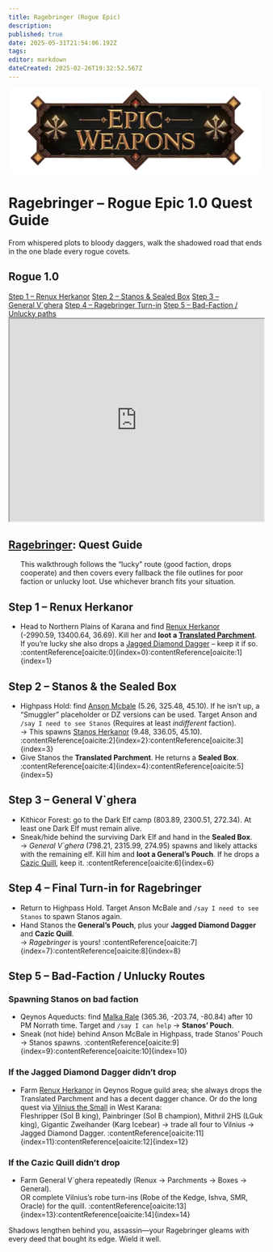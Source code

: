 ```yaml
---
title: Ragebringer (Rogue Epic)
description: 
published: true
date: 2025-05-31T21:54:06.192Z
tags: 
editor: markdown
dateCreated: 2025-02-26T19:32:52.567Z
---
```


<!-- ───────────── Rogue Epic 1.0 – Ragebringer ───────────── -->
<div class="page-container">

  <!-- Header ------------------------------------------------------- -->
  <div class="hero-card">
    <img src="/epicweapons.webp" alt="Epic Rogue Weapons Banner" class="hero-img">
    <h1 class="hero-title">Ragebringer – Rogue Epic&nbsp;1.0 Quest Guide</h1>
    <p class="hero-sub">From whispered plots to bloody daggers, walk the shadowed road that ends in the one blade every rogue covets.</p>
  </div>

  <!-- Original top-level heading kept intact ----------------------- -->
  <h2 id="top" class="quest-card">Rogue 1.0</h2>

  <!-- Quick-Nav ---------------------------------------------------- -->
  <nav class="toc-nav">
    <a href="#step1">Step&nbsp;1 – Renux Herkanor</a>
    <a href="#step2">Step&nbsp;2 – Stanos &amp; Sealed Box</a>
    <a href="#step3">Step&nbsp;3 – General&nbsp;V`ghera</a>
    <a href="#step4">Step&nbsp;4 – Ragebringer Turn-in</a>
    <a href="#step5">Step&nbsp;5 – Bad-Faction / Unlucky paths</a>
  </nav>

  <!-- Item Preview ------------------------------------------------- -->
  <iframe src="https://eqdb.net/item/detail/10646" width="100%" height="400"></iframe>

  <!-- Intro -------------------------------------------------------- -->
  <div class="quest-card" id="intro">
<h2><a href="https://eqdb.net/item/detail/2011057">Ragebringer</a>: Quest Guide</h2>
<ul>
  This walkthrough follows the “lucky” route (good faction, drops cooperate) and then covers every fallback the file outlines for poor faction or unlucky loot. Use whichever branch fits your situation.
</ul>
  </div>

  <!-- ────────── Step 1 ────────── -->
  <div class="quest-card" id="step1">
<h2>Step 1 – Renux Herkanor</h2>
<ul>
  <li>Head to Northern Plains of Karana and find <a href="https://eqdb.net/npc/detail/86153">Renux Herkanor</a> (-2990.59,&nbsp;13400.64,&nbsp;36.69). Kill her and <strong>loot a <a href="https://eqdb.net/item/detail/18188">Translated Parchment</a></strong>. If you’re lucky she also drops a <a href="https://eqdb.net/item/detail/12979">Jagged Diamond Dagger</a> – keep it if so. :contentReference[oaicite:0]{index=0}:contentReference[oaicite:1]{index=1}</li>
</ul>
  </div>

  <!-- ────────── Step 2 ────────── -->
  <div class="quest-card" id="step2">
<h2>Step 2 – Stanos &amp; the Sealed Box</h2>
<ul>
  <li>Highpass Hold: find <a href="https://eqdb.net/npc/detail/6086">Anson Mcbale</a> (5.26,&nbsp;325.48,&nbsp;45.10). If he isn’t up, a “Smuggler” placeholder or DZ versions can be used. Target Anson and <code>/say I need to see Stanos</code> (Requires at least <em>indifferent</em> faction). <br>
      → This spawns <a href="https://eqdb.net/npc/detail/6079">Stanos Herkanor</a> (9.48,&nbsp;336.05,&nbsp;45.10). :contentReference[oaicite:2]{index=2}:contentReference[oaicite:3]{index=3}</li>
  <li>Give Stanos the <strong>Translated Parchment</strong>. He returns a <strong>Sealed Box</strong>. :contentReference[oaicite:4]{index=4}:contentReference[oaicite:5]{index=5}</li>
</ul>
  </div>

  <!-- ────────── Step 3 ────────── -->
  <div class="quest-card" id="step3">
<h2>Step 3 – General V`ghera</h2>
<ul>
  <li>Kithicor Forest: go to the Dark Elf camp (803.89,&nbsp;2300.51,&nbsp;272.34). At least one Dark Elf must remain alive.</li>
  <li>Sneak/hide behind the surviving Dark Elf and hand in the <strong>Sealed Box</strong>. <br>
      → <em>General V`ghera</em> (798.21,&nbsp;2315.99,&nbsp;274.95) spawns and likely attacks with the remaining elf. Kill him and <strong>loot a General’s Pouch</strong>. If he drops a <a href="https://eqdb.net/item/detail/20498">Cazic Quill</a>, keep it. :contentReference[oaicite:6]{index=6}</li>
</ul>
  </div>

  <!-- ────────── Step 4 ────────── -->
  <div class="quest-card" id="step4">
<h2>Step 4 – Final Turn-in for Ragebringer</h2>
<ul>
  <li>Return to Highpass Hold. Target Anson McBale and <code>/say I need to see Stanos</code> to spawn Stanos again.</li>
  <li>Hand Stanos the <strong>General’s Pouch</strong>, plus your <strong>Jagged Diamond Dagger</strong> and <strong>Cazic Quill</strong>.<br>
      → <em>Ragebringer</em> is yours! :contentReference[oaicite:7]{index=7}:contentReference[oaicite:8]{index=8}</li>
</ul>
  </div>

  <!-- ────────── Step 5 – Alternate Paths ────────── -->
  <div class="quest-card final" id="step5">
<h2>Step 5 – Bad-Faction / Unlucky Routes</h2>

<h3>Spawning Stanos on bad faction</h3>
<ul>
  <li>Qeynos Aqueducts: find <a href="https://eqdb.net/npc/detail/6166">Malka Rale</a> (365.36,&nbsp;-203.74,&nbsp;-80.84) after 10 PM Norrath time. Target and <code>/say I can help</code> → <strong>Stanos’ Pouch</strong>.</li>
  <li>Sneak (not hide) behind Anson McBale in Highpass, trade Stanos’ Pouch → Stanos spawns. :contentReference[oaicite:9]{index=9}:contentReference[oaicite:10]{index=10}</li>
</ul>

<h3>If the Jagged Diamond Dagger didn’t drop</h3>
<ul>
  <li>Farm <a href="https://eqdb.net/npc/detail/86153">Renux Herkanor</a> in Qeynos Rogue guild area; she always drops the Translated Parchment and has a decent dagger chance. Or do the long quest via <a href="https://eqdb.net/npc/detail/16717">Vilnius the Small</a> in West Karana:<br>
      Fleshripper (Sol B king), Painbringer (Sol B champion), Mithril 2HS (LGuk king), Gigantic Zweihander (Karg Icebear) → trade all four to Vilnius → Jagged Diamond Dagger. :contentReference[oaicite:11]{index=11}:contentReference[oaicite:12]{index=12}</li>
</ul>

<h3>If the Cazic Quill didn’t drop</h3>
<ul>
  <li>Farm General V`ghera repeatedly (Renux → Parchments → Boxes → General).<br>
      OR complete Vilnius’s robe turn-ins (Robe of the Kedge, Ishva, SMR, Oracle) for the quill. :contentReference[oaicite:13]{index=13}:contentReference[oaicite:14]{index=14}</li>
</ul>
  </div>

  <p class="reward">Shadows lengthen behind you, assassin—your Ragebringer gleams with every deed that bought its edge. Wield it well.</p>

</div>
